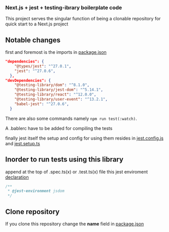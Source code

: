 ### Next.js + jest + testing-ibrary boilerplate code

This project serves the singular function of being a clonable repository for quick start to a Next.js project

## Notable changes
first and foremost is the imports in [package.json](package.json)
```json
"dependencies": {
    "@types/jest": "^27.0.1",
    "jest": "^27.0.6",
  },
"devDependencies": {
    "@testing-library/dom": "^8.1.0",
    "@testing-library/jest-dom": "^5.14.1",
    "@testing-library/react": "^12.0.0",
    "@testing-library/user-event": "^13.2.1",
    "babel-jest": "^27.0.6",
  }
```
There are also some commands namely `npm run test(:watch)`.

A .bablerc have to be added for compiling the tests

finally jest itself the setup and config for using them resides in [jest.config.js](jest.config.js) and  [jest.setup.ts](jest.setup.ts)

## Inorder to run tests using this library
append at the top of .spec.ts(x) or .test.ts(x) file this jest enviroment [declaration](https://jestjs.io/docs/configuration#testenvironment-string)

```js
/**
 * @jest-environment jsdom
 */

```

## Clone repository
If you clone this repository change the **name** field in [package.json](package.json)
